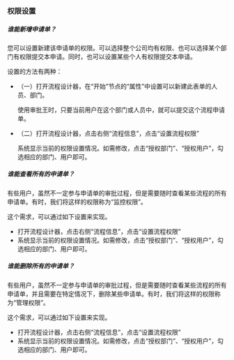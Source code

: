 ### 权限设置

##### 谁能新增申请单？

您可以设置新建该申请单的权限。可以选择整个公司均有权限、也可以选择某个部门有权限提交本申请。同时，也可以设置某些个人有权限提交本申请。

设置的方法有两种：

- （一）打开流程设计器，在“开始”节点的“属性”中设置可以新建此表单的人员、部门。

  使用审批王时，只要当前用户在这个部门或人员中，就可以提交这个流程申请单。

- （二）打开流程设计器，点击右侧“流程信息”，点击“设置流程权限”

  系统显示当前的权限设置情况。如需修改，点击“授权部门”、“授权用户”，勾选相应的部门、用户即可。

##### 谁能查看所有的申请单？

有些用户，虽然不一定参与申请单的审批过程，但是需要随时查看某些流程的所有申请单。有时，我们将这样的权限称为“监控权限”。

这个需求，可以通过如下设置来实现。

- 打开流程设计器，点击右侧“流程信息”，点击“设置流程权限”
- 系统显示当前的权限设置情况。如需修改，点击“授权部门”、“授权用户”，勾选相应的部门、用户即可。

##### 谁能删除所有的申请单？

有些用户，虽然不一定参与申请单的审批过程，但是需要随时查看某些流程的所有申请单，并且需要在特定情况下，删除某些申请单。有时，我们将这样的权限称为“管理权限”。

这个需求，可以通过如下设置来实现。

- 打开流程设计器，点击右侧“流程信息”，点击“设置流程权限”
- 系统显示当前的权限设置情况。如需修改，点击“授权部门”、“授权用户”，勾选相应的部门、用户即可。

